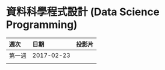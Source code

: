 # 資料科學程式設計 \(Data Science Programming\)

| 週次 | 日期 | 投影片 |
| :--- | :--- | :--- |
| 第一週 | 2017-02-23 |  |
|  |  |  |



